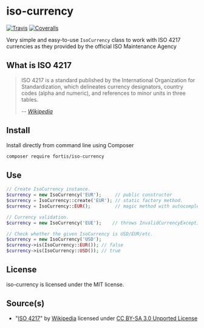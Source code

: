 # iso-currency

[![Travis](https://img.shields.io/travis/fortis/iso-currency.svg?branch=master)](https://github.com/fortis/iso-currency)
[![Coveralls](https://img.shields.io/coveralls/fortis/iso-currency/master.svg)](https://coveralls.io/github/fortis/iso-currency?branch=master)

Very simple and easy-to-use `IsoCurrency` class to work with ISO 4217 currencies as they provided by the official ISO Maintenance Agency

## What is ISO 4217

> ISO 4217 is a standard published by the International Organization for Standardization, which delineates currency designators, country codes (alpha and numeric), and references to minor units in three tables.
>
> *-- [Wikipedia](http://en.wikipedia.org/wiki/ISO_4217)*

## Install

Install directly from command line using Composer
``` bash
composer require fortis/iso-currency
```

## Use

``` php
// Create IsoCurrency instance.
$currency = new IsoCurrency('EUR');     // public constructor  
$currency = IsoCurrency::create('EUR'); // static factory method.
$currency = IsoCurrency::EUR();         // magic method with autocomplete on IsoCurrency::.

// Currency validation.
$currency = new IsoCurrency('EUE');    // throws InvalidCurrencyException.

// Check whether the given IsoCurrency is USD/EUR/etc.
$currency = new IsoCurrency('USD');
$currency->is(IsoCurrency::EUR()); // false
$currency->is(IsoCurrency::USD()); // true
```

## License

iso-currency is licensed under the MIT license.

## Source(s)

* "[ISO 4217](http://en.wikipedia.org/wiki/ISO_4217)" by [Wikipedia](http://www.wikipedia.org) licensed under [CC BY-SA 3.0 Unported License](http://en.wikipedia.org/wiki/Wikipedia:Text_of_Creative_Commons_Attribution-ShareAlike_3.0_Unported_License)
